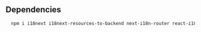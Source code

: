 ## Dependencies

```bash
  npm i i18next i18next-resources-to-backend next-i18n-router react-i18next
```
